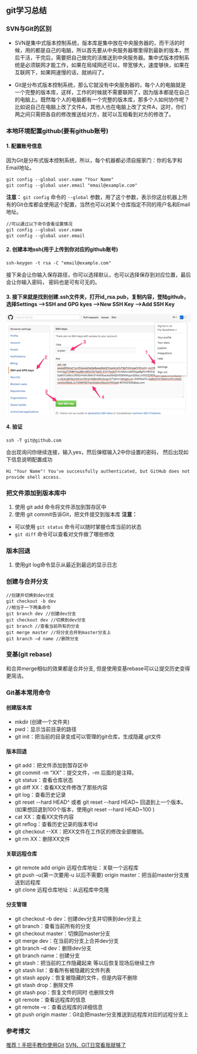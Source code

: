 ## git学习总结
### SVN与Git的区别
- SVN是集中式版本控制系统，版本库是集中放在中央服务器的，而干活的时候，用的都是自己的电脑，所以首先要从中央服务器哪里得到最新的版本，然后干活，干完后，需要把自己做完的活推送到中央服务器。集中式版本控制系统是必须联网才能工作，如果在局域网还可以，带宽够大，速度够快，如果在互联网下，如果网速慢的话，就纳闷了。

- Git是分布式版本控制系统，那么它就没有中央服务器的，每个人的电脑就是一个完整的版本库，这样，工作的时候就不需要联网了，因为版本都是在自己的电脑上。既然每个人的电脑都有一个完整的版本库，那多个人如何协作呢？比如说自己在电脑上改了文件A，其他人也在电脑上改了文件A，这时，你们两之间只需把各自的修改推送给对方，就可以互相看到对方的修改了。

### 本地环境配置github(要有github账号)
#### 1. 配置账号信息
因为Git是分布式版本控制系统，所以，每个机器都必须自报家门：你的名字和Email地址。
```
git config --global user.name "Your Name"
git config --global user.email "email@example.com"
```
**注意：** `git config` 命令的 `--global` 参数，用了这个参数，表示你这台机器上所有的Git仓库都会使用这个配置，当然也可以对某个仓库指定不同的用户名和Email地址。
```
//可以通过以下命令查看设置情况
git config --global user.name
git config --global user.email
```
#### 2. 创建本地ssh(用于上传到你对应的github账号)
```
ssh-keygen -t rsa -C "email@example.com"
```
接下来会让你输入保存路径，你可以选择默认，也可以选择保存到对应位置，最后会让你输入密码， 密码也是可有可无的。
#### 3. 接下来就是找到创建.ssh文件夹，打开id_rsa.pub，复制内容，登陆github，选择Settings –>SSH and GPG kyes –>New SSH Key –>Add SSH Key
![图解](https://github.com/liujie1990/Util/blob/master/git_learn/git.png)
#### 4. 验证
```
ssh -T git@github.com
```
会出现询问你继续连接，输入yes，然后弹框输入2中你设置的密码， 然后出现如下信息说明配置成功
```
Hi "Your Name"! You've successfully authenticated, but GitHub does not provide shell access.
```

### 把文件添加到版本库中
1. 使用 git add 命令将文件添加到暂存区中
2. 使用 git commit告诉Git，把文件提交到版本库
**注意：**
- 可以使用 `git status` 命令可以随时掌握仓库当前的状态
- `git diff` 命令可以查看对文件做了哪些修改

### 版本回退
1. 使用git log命令显示从最近到最远的显示日志

### 创建与合并分支
```
//创建并切换到dev分支
git checkout -b dev
//相当于一下两条命令
git branch dev //创建dev分支
git checkout dev //切换到dev分支
git branch //查看当前所有的分支
git merge master //将分支合并到master分支上
git branch –d name //删除分支
```
### 变基(git rebase)
和合并merge相似的效果都是合并分支, 但是使用变基rebase可以让提交历史变得更简洁。

### Git基本常用命令
#### 创建版本库
- mkdir (创建一个文件夹)
- pwd：显示当前目录的路径
- git init：把当前的目录变成可以管理的git仓库，生成隐藏.git文件
#### 版本回退
- git add：把文件添加到暂存区中
- git commit -m “XX”：提交文件，–m 后面的是注释。
- git status：查看仓库状态
- git diff  XX：查看XX文件修改了那些内容
- git log：查看历史记录
- git reset  --hard HEAD^ 或者 git reset  --hard HEAD~ 回退到上一个版本。(如果想回退到100个版本，使用git reset --hard HEAD~100 )
- cat XX：查看XX文件内容
- git reflog：查看历史记录的版本号id
- git checkout --XX：把XX文件在工作区的修改全部撤销。
- git rm XX：删除XX文件
#### 关联远程仓库
- git remote add origin 远程仓库地址：关联一个远程库
- git push –u(第一次要用-u 以后不需要) origin master：把当前master分支推送到远程库
- git clone 远程仓库地址：从远程库中克隆
#### 分支管理
- git checkout –b dev：创建dev分支并切换到dev分支上
- git branch：查看当前所有的分支
- git checkout master：切换回master分支
- git merge dev：在当前的分支上合并dev分支
- git branch –d dev：删除dev分支
- git branch name：创建分支
- git stash：把当前的工作隐藏起来 等以后恢复现场后继续工作
- git stash list：查看所有被隐藏的文件列表
- git stash apply：恢复被隐藏的文件，但是内容不删除
- git stash drop：删除文件
- git stash pop：恢复文件的同时 也删除文件
- git remote：查看远程库的信息
- git remote –v：查看远程库的详细信息
- git push origin master：Git会把master分支推送到远程库对应的远程分支上
### 参考博文
[推荐！手把手教你使用Git](http://blog.jobbole.com/78960/)
[SVN、GIT日常看我就够了](http://blog.jobbole.com/108834/?utm_source=blog.jobbole.com&utm_medium=relatedPosts)
